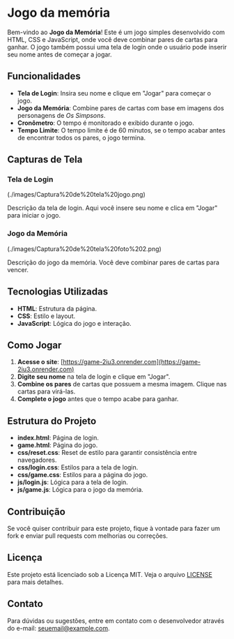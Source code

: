 # Jogo da memória
Bem-vindo ao **Jogo da Memória**! Este é um jogo simples desenvolvido com HTML, CSS e JavaScript, onde você deve combinar pares de cartas para ganhar. O jogo também possui uma tela de login onde o usuário pode inserir seu nome antes de começar a jogar.

## Funcionalidades

- **Tela de Login**: Insira seu nome e clique em "Jogar" para começar o jogo.
- **Jogo da Memória**: Combine pares de cartas com base em imagens dos personagens de *Os Simpsons*.
- **Cronômetro**: O tempo é monitorado e exibido durante o jogo.
- **Tempo Limite**: O tempo limite é de 60 minutos, se o tempo acabar antes de encontrar todos os pares, o jogo termina.

## Capturas de Tela

### Tela de Login

(./images/Captura%20de%20tela%20jogo.png)

Descrição da tela de login. Aqui você insere seu nome e clica em "Jogar" para iniciar o jogo.

### Jogo da Memória

(./images/Captura%20de%20tela%20foto%202.png)

Descrição do jogo da memória. Você deve combinar pares de cartas para vencer.


## Tecnologias Utilizadas

- **HTML**: Estrutura da página.
- **CSS**: Estilo e layout.
- **JavaScript**: Lógica do jogo e interação.

## Como Jogar

1. **Acesse o site**: [https://game-2iu3.onrender.com](https://game-2iu3.onrender.com)
2. **Digite seu nome** na tela de login e clique em "Jogar".
3. **Combine os pares** de cartas que possuem a mesma imagem. Clique nas cartas para virá-las.
4. **Complete o jogo** antes que o tempo acabe para ganhar.

## Estrutura do Projeto

- **index.html**: Página de login.
- **game.html**: Página do jogo.
- **css/reset.css**: Reset de estilo para garantir consistência entre navegadores.
- **css/login.css**: Estilos para a tela de login.
- **css/game.css**: Estilos para a página do jogo.
- **js/login.js**: Lógica para a tela de login.
- **js/game.js**: Lógica para o jogo da memória.

## Contribuição

Se você quiser contribuir para este projeto, fique à vontade para fazer um fork e enviar pull requests com melhorias ou correções.

## Licença

Este projeto está licenciado sob a Licença MIT. Veja o arquivo [LICENSE](LICENSE) para mais detalhes.

## Contato

Para dúvidas ou sugestões, entre em contato com o desenvolvedor através do e-mail: [seuemail@example.com](mailto:seuemail@example.com).

